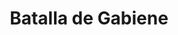﻿---
title: "Batalla de Gabiene"
permalink: periodes_201.html
layout: periode
dataInici: -316
sidebar: periodes
pares:
  - id: 196
    title: "Segunda guerra de los diádocos"
    dataInici: "(-319)"
    dataFi: "(-315)"

fills:
jocsPrincipals:
jocsEscenaris:
jocsEpoca:
  - title: "Lost Battles"
    bggId: 83325
    escenari: "Gabiene"

  - title: "The Great Battles of Alexander: Macedonian Art of War"
    bggId: 176596
    escenari: "Gabiene"

  - title: "Table Battles: Age of Alexander"
    bggId: 251554
    escenari: "Gabiene"

jocsEpocaEscenaris:
---
